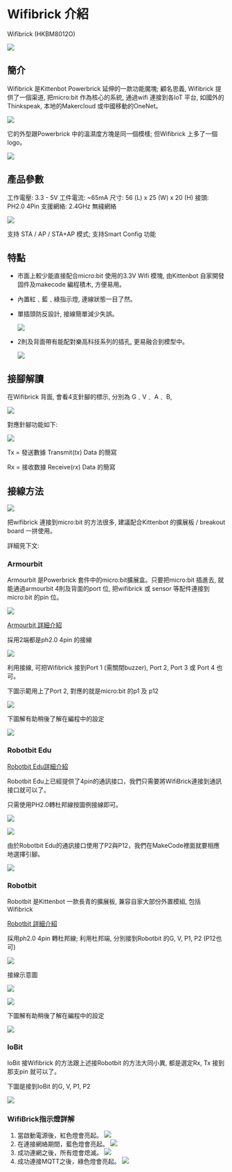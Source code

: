 # Wifibrick 介紹

Wifibrick (HKBM8012O)

![](./introimage/wifibrick.png)

## 簡介

Wifibrick 是Kittenbot Powerbrick 延伸的一款功能魔塊; 顧名思義, Wifibrick 提供了一個渠道, 把micro:bit 作為核心的系統, 通過wifi 連接到各IoT 平台, 如國外的Thinkspeak, 本地的Makercloud 或中國移動的OneNet。

 ![](./introimage/wifi-01-1.png)

它的外型跟Powerbrick 中的溫濕度方塊是同一個模樣; 但Wifibrick 上多了一個logo。

 ![](./introimage/wifi-02.png)

## 產品參數	

工作電壓:  3.3 - 5V
工件電流:  ~65mA
尺寸: 56 (L) x 25 (W) x 20 (H)
接頭: PH2.0 4Pin
支援網絡: 2.4GHz 無綫網絡

 ![](./introimage/wifi-05-1.png)

支持 STA / AP / STA+AP 模式; 支持Smart Config 功能

## 特點	

- 巿面上較少能直接配合micro:bit 使用的3.3V Wifi 模塊, 由Kittenbot 自家開發固件及makecode 編程積木, 方便易用。

- 內置紅﹑藍﹑綠指示燈, 連線狀態一目了然。

- 單插頭防反設計, 接線簡單減少失誤。

     ![](./introimage/wifi-04-1.png)

- 2則及背面帶有能配對樂高科技系列的插孔, 更易融合到模型中。

     ![](./introimage/wifi-09-1.png)

## 接腳解讀

在Wifibrick 背面, 會看4支針腳的標示, 分別為 G﹑V﹑ A﹑ B, 

 ![](./introimage/wifi-22-1.png)

對應針腳功能如下:

 ![](./introimage/wifi-23-1.png)

Tx = 發送數據 Transmit(*tx*) Data 的簡寫

Rx = 接收数據 Receive(*rx*) Data 的簡寫

## 接線方法

 ![](./introimage/wifi-06-1.png)

把wifibrick 連接到micro:bit 的方法很多, 建議配合Kittenbot 的擴展板 / breakout board 一拼使用。

詳細見下文:

### Armourbit

Armourbit 是Powerbrick 套件中的micro:bit擴展盒。只要把micro:bit 插進去, 就能通過armourbit 4則及背面的port 位, 把wifibrick 或 sensor 等配件連接到micro:bit 的pin 位。

 ![](./introimage/wifi-07-1.png)

[Armourbit 詳細介紹](../Microbit_eboard/Armourbit.md)

採用2端都是ph2.0 4pin 的接線

 ![](./introimage/wifi-08-1.png)

利用接線, 可把Wifibrick 接到Port 1 (需關閉buzzer), Port 2, Port 3 或 Port 4 也可。

下圖示範用上了Port 2, 對應的就是micro:bit 的p1 及 p12

![](./introimage/wifibrick_armourbit.png)

下圖解有助稍後了解在編程中的設定

 ![](./introimage/wifi-12-1.png)

### Robotbit Edu

[Robotbit Edu詳細介紹](../Microbit_eboard/Robotbit_edu/robotbitedu.md)

Robotbit Edu上已經提供了4pin的通訊接口，我們只需要將WifiBrick連接到通訊接口就可以了。

只需使用PH2.0轉杜邦線按圖例接線即可。

![](./introimage/wifi-16-1.png)

![](./introimage/wifibrick_edu.png)

由於Robotbit Edu的通訊接口使用了P2與P12，我們在MakeCode裡面就要相應地選擇引腳。

![](./introimage/edu2.png)

### Robotbit

Robotbit 是Kittenbot 一款長青的擴展板, 兼容自家大部份外置模組, 包括Wifibrick

[Robotbit 詳細介紹](https://kittenbothk.readthedocs.io/en/latest/Microbit%20eboard/Robotbitfull.html#)

採用ph2.0 4pin 轉杜邦線; 利用杜邦端, 分別接到Robotbit 的G, V, P1, P2 (P12也可)

 ![](./introimage/wifi-16-1.png)

接線示意圖

 ![](./introimage/wifi-20-1.png)

![](./introimage/wifibrick_robotbit.png)

下圖解有助稍後了解在編程中的設定

 ![](./introimage/wifi-18-1.png)

### IoBit

IoBit 接Wifibrick 的方法跟上述接Robotbit 的方法大同小異, 都是選定Rx, Tx 接到那支pin 就可以了。

下圖是接到IoBit 的G, V, P1, P2

 ![](./introimage/wifi-21-1.png)

### WifiBrick指示燈詳解

1. 當啟動電源後，紅色燈會亮起。
![](./introimage/led1.png)
2. 在連接網絡期間，藍色燈會亮起。
![](./introimage/led2.png)
3. 成功連網之後，所有燈會熄滅。
![](./introimage/led3.png)
4. 成功連接MQTT之後，綠色燈會亮起。
![](./introimage/led4.png)